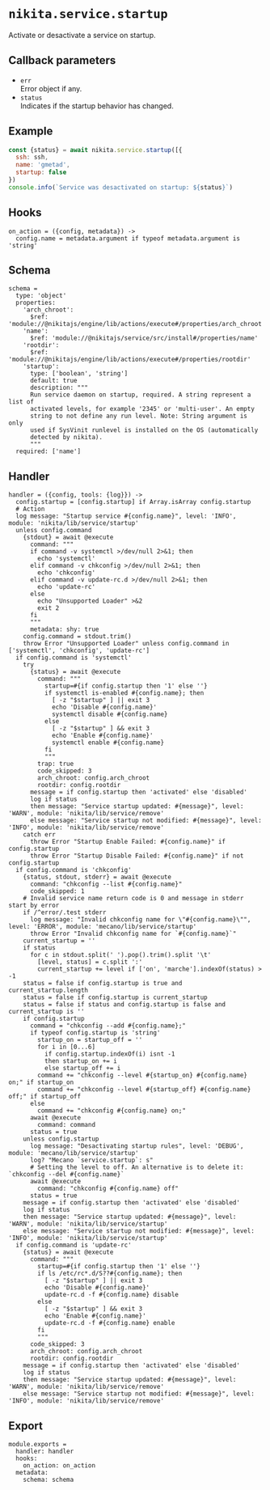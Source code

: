 
# `nikita.service.startup`

Activate or desactivate a service on startup.

## Callback parameters

* `err`   
  Error object if any.   
* `status`   
  Indicates if the startup behavior has changed.   

## Example

```js
const {status} = await nikita.service.startup([{
  ssh: ssh,
  name: 'gmetad',
  startup: false
})
console.info(`Service was desactivated on startup: ${status}`)
```

## Hooks

    on_action = ({config, metadata}) ->
      config.name = metadata.argument if typeof metadata.argument is 'string'

## Schema

    schema =
      type: 'object'
      properties:
        'arch_chroot':
          $ref: 'module://@nikitajs/engine/lib/actions/execute#/properties/arch_chroot'
        'name':
          $ref: 'module://@nikitajs/service/src/install#/properties/name'
        'rootdir':
          $ref: 'module://@nikitajs/engine/lib/actions/execute#/properties/rootdir'
        'startup':
          type: ['boolean', 'string']
          default: true
          description: """
          Run service daemon on startup, required. A string represent a list of
          activated levels, for example '2345' or 'multi-user'. An empty
          string to not define any run level. Note: String argument is only
          used if SysVinit runlevel is installed on the OS (automatically
          detected by nikita).
          """
      required: ['name']

## Handler

    handler = ({config, tools: {log}}) ->
      config.startup = [config.startup] if Array.isArray config.startup
      # Action
      log message: "Startup service #{config.name}", level: 'INFO', module: 'nikita/lib/service/startup'
      unless config.command
        {stdout} = await @execute
          command: """
          if command -v systemctl >/dev/null 2>&1; then
            echo 'systemctl'
          elif command -v chkconfig >/dev/null 2>&1; then
            echo 'chkconfig'
          elif command -v update-rc.d >/dev/null 2>&1; then
            echo 'update-rc'
          else
            echo "Unsupported Loader" >&2
            exit 2
          fi
          """
          metadata: shy: true
        config.command = stdout.trim()
        throw Error "Unsupported Loader" unless config.command in ['systemctl', 'chkconfig', 'update-rc']
      if config.command is 'systemctl'
        try
          {status} = await @execute
            command: """
              startup=#{if config.startup then '1' else ''}
              if systemctl is-enabled #{config.name}; then
                [ -z "$startup" ] || exit 3
                echo 'Disable #{config.name}'
                systemctl disable #{config.name}
              else
                [ -z "$startup" ] && exit 3
                echo 'Enable #{config.name}'
                systemctl enable #{config.name}
              fi
              """
            trap: true
            code_skipped: 3
            arch_chroot: config.arch_chroot
            rootdir: config.rootdir
          message = if config.startup then 'activated' else 'disabled'
          log if status
          then message: "Service startup updated: #{message}", level: 'WARN', module: 'nikita/lib/service/remove'
          else message: "Service startup not modified: #{message}", level: 'INFO', module: 'nikita/lib/service/remove'
        catch err
          throw Error "Startup Enable Failed: #{config.name}" if config.startup
          throw Error "Startup Disable Failed: #{config.name}" if not config.startup
      if config.command is 'chkconfig'
        {status, stdout, stderr} = await @execute
          command: "chkconfig --list #{config.name}"
          code_skipped: 1
        # Invalid service name return code is 0 and message in stderr start by error
        if /^error/.test stderr
          log message: "Invalid chkconfig name for \"#{config.name}\"", level: 'ERROR', module: 'mecano/lib/service/startup'
          throw Error "Invalid chkconfig name for `#{config.name}`"
        current_startup = ''
        if status
          for c in stdout.split(' ').pop().trim().split '\t'
            [level, status] = c.split ':'
            current_startup += level if ['on', 'marche'].indexOf(status) > -1
        status = false if config.startup is true and current_startup.length
        status = false if config.startup is current_startup
        status = false if status and config.startup is false and current_startup is ''
        if config.startup
          command = "chkconfig --add #{config.name};"
          if typeof config.startup is 'string'
            startup_on = startup_off = ''
            for i in [0...6]
              if config.startup.indexOf(i) isnt -1
              then startup_on += i
              else startup_off += i
            command += "chkconfig --level #{startup_on} #{config.name} on;" if startup_on
            command += "chkconfig --level #{startup_off} #{config.name} off;" if startup_off
          else
            command += "chkconfig #{config.name} on;"
          await @execute
            command: command
          status = true
        unless config.startup
          log message: "Desactivating startup rules", level: 'DEBUG', module: 'mecano/lib/service/startup'
          log? "Mecano `service.startup`: s"
          # Setting the level to off. An alternative is to delete it: `chkconfig --del #{config.name}`
          await @execute
            command: "chkconfig #{config.name} off"
          status = true
        message = if config.startup then 'activated' else 'disabled'
        log if status
        then message: "Service startup updated: #{message}", level: 'WARN', module: 'nikita/lib/service/startup'
        else message: "Service startup not modified: #{message}", level: 'INFO', module: 'nikita/lib/service/startup'
      if config.command is 'update-rc'
        {status} = await @execute
          command: """
            startup=#{if config.startup then '1' else ''}
            if ls /etc/rc*.d/S??#{config.name}; then
              [ -z "$startup" ] || exit 3
              echo 'Disable #{config.name}'
              update-rc.d -f #{config.name} disable
            else
              [ -z "$startup" ] && exit 3
              echo 'Enable #{config.name}'
              update-rc.d -f #{config.name} enable
            fi
            """
          code_skipped: 3
          arch_chroot: config.arch_chroot
          rootdir: config.rootdir
        message = if config.startup then 'activated' else 'disabled'
        log if status
        then message: "Service startup updated: #{message}", level: 'WARN', module: 'nikita/lib/service/remove'
        else message: "Service startup not modified: #{message}", level: 'INFO', module: 'nikita/lib/service/remove'

## Export

    module.exports =
      handler: handler
      hooks:
        on_action: on_action
      metadata:
        schema: schema
